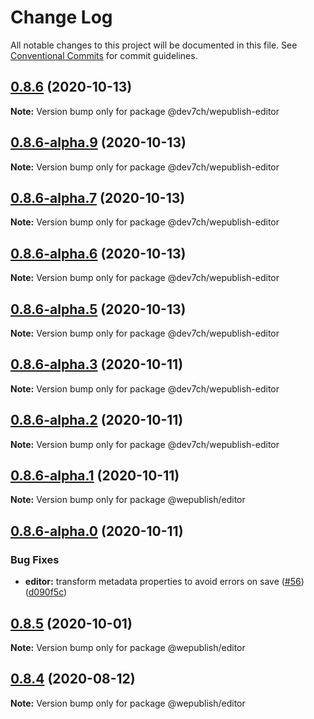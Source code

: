 # Change Log

All notable changes to this project will be documented in this file.
See [Conventional Commits](https://conventionalcommits.org) for commit guidelines.

## [0.8.6](https://github.com/wepublish/wepublish/compare/v0.8.6-alpha.9...v0.8.6) (2020-10-13)

**Note:** Version bump only for package @dev7ch/wepublish-editor





## [0.8.6-alpha.9](https://github.com/wepublish/wepublish/compare/v0.8.6-alpha.8...v0.8.6-alpha.9) (2020-10-13)

**Note:** Version bump only for package @dev7ch/wepublish-editor





## [0.8.6-alpha.7](https://github.com/wepublish/wepublish/compare/v0.8.6-alpha.6...v0.8.6-alpha.7) (2020-10-13)

**Note:** Version bump only for package @dev7ch/wepublish-editor





## [0.8.6-alpha.6](https://github.com/wepublish/wepublish/compare/v0.8.6-alpha.5...v0.8.6-alpha.6) (2020-10-13)

**Note:** Version bump only for package @dev7ch/wepublish-editor





## [0.8.6-alpha.5](https://github.com/wepublish/wepublish/compare/v0.8.6-alpha.4...v0.8.6-alpha.5) (2020-10-13)

**Note:** Version bump only for package @dev7ch/wepublish-editor





## [0.8.6-alpha.3](https://github.com/wepublish/wepublish/compare/v0.8.6-alpha.2...v0.8.6-alpha.3) (2020-10-11)

**Note:** Version bump only for package @dev7ch/wepublish-editor





## [0.8.6-alpha.2](https://github.com/wepublish/wepublish/compare/v0.8.6-alpha.1...v0.8.6-alpha.2) (2020-10-11)

**Note:** Version bump only for package @dev7ch/wepublish-editor





## [0.8.6-alpha.1](https://github.com/wepublish/wepublish/compare/v0.8.6-alpha.0...v0.8.6-alpha.1) (2020-10-11)

**Note:** Version bump only for package @wepublish/editor





## [0.8.6-alpha.0](https://github.com/wepublish/wepublish/compare/v0.8.5...v0.8.6-alpha.0) (2020-10-11)


### Bug Fixes

* **editor:** transform metadata properties to avoid errors on save ([#56](https://github.com/wepublish/wepublish/issues/56)) ([d090f5c](https://github.com/wepublish/wepublish/commit/d090f5ccff37a1b2937425eddae6d3acd202fb89))





## [0.8.5](https://github.com/wepublish/wepublish/compare/v0.8.4...v0.8.5) (2020-10-01)

**Note:** Version bump only for package @wepublish/editor





## [0.8.4](https://github.com/wepublish/wepublish/compare/v0.8.0...v0.8.4) (2020-08-12)

**Note:** Version bump only for package @wepublish/editor
